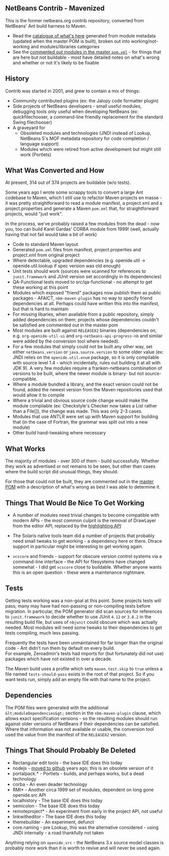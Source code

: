 NetBeans Contrib - Mavenized
----------------------------

This is the former netbeans.org contrib repository, converted from NetBeans' Ant build harness to Maven.

 * Read the [catalogue of what's here](catalogue.md) generated from module metadata (updated when the master POM is built), broken out
into working/not-working and modules/libraries categories
 * See the [commented out modules in the master `pom.xml`](blob/master/pom.xml) - for things that are here but not buildable - most
have detailed notes on what's wrong and whether or not it's likely to be fixable

History
-------

Contrib was started in 2001, and grew to contain a mix of things:

 * Community contributed plugins (ex: the Jalopy code formatter plugin)
 * Side projects of NetBeans developers - small useful modules, debugging tools only useful when developing NetBeans (ex: quickfilechooser, a command-line friendly replacement for the standard Swing filechooser)
 * A graveyard for
   * Obsoleted modules and technologies (JNDI instead of Lookup, NetBeans 5's MOF metadata repository for code completion / language support)
   * Modules which were retired from active development but might still work (Portlets)


What Was Converted and How
--------------------------

At present, 314 out of 374 projects are buildable (w/o tests).

Some years ago I wrote some scrappy tools to convert a large Ant codebase to Maven, which I still use to refactor Maven projects en masse - it was pretty straightforward to read a module manifest, a project.xml and a project.properties and generate a Maven `pom.xml` that, for straightforward projects, would "just work".

In the process, we've probably raised a few modules from the dead - now you, too can build Karel Gardas' CORBA module from 1999! (well, actually having that not fail would take a bit of work)

 * Code to standard Maven layout
 * Generated `pom.xml` files from manifest, project.properties and project.xml from original project
 * Where detectable, upgraded dependencies (e.g. openide.util -> openide.util.lookup if spec version was old enough)
 * Unit tests should work (sources were scanned for references to `junit.framework` and JUnit version set accordingly in its dependencies)
 * QA-Functional tests moved to src/qa-functional - no attempt to get these working at this point
 * Modules which exposed "friend" packages now publish them as public packages - AFAICT, `nbm-maven-plugin` has no way to specify friend dependencies at all.  Perhaps could have written this into the manifest, but that is hard to maintain
 * For missing libaries, when available from a public repository, simply added dependencies on them; projects whose dependencies couldn't be satisfied are commented out in the master pom
 * Most modules are built against `RELEASE82` binaries (dependencies on, e.g. `org-openide-util-ui` and `org-netbeans-api-progress-nb` and similar were added by the conversion tool where needed).
 * For a few modules that simply could not be built any other way, set either `netbeans.version` or `java.source.version` to some older value (ex: JNDI relies on the `openide.util.enum` package, so it is only compilable with source level 1.4 - which incidentally, rules out building it at all with JDK 9).  A very few modules require a franken-netbeans combination of versions to be built, where the newer module is binary- but not source-compatible.
 * Where a module bundled a library, and the exact version could not be found, added the newest version from the Maven repositories used that would allow it to compile
 * Where a trivial and obvious source code change would make the module compilable (ex: Checkstyle's Checker now takes a List<File> rather than a File[]), the change was made.  This was only 2-3 cases.
 * Modules that use ANTLR were set up with Maven support for building that (in the case of Fortran, the grammar was split out into a new module)
 * Other build hand-tweaking where necessary


What Works
---------

The majority of modules - over 300 of them - build successfully.  Whether they work as advertised or not remains to be seen, but 
other than cases where the build script did unusual things, they should.

For those that could not be built, they are commented out in the [master POM](blob/master/pom.xml) with a description of what's wrong 
as best I was able to determine it.


Things That Would Be Nice To Get Working
-------------------------------------

 * A number of modules need trivial changes to become compatible with modern APIs - the most common culprit is the removal of
DrawLayer from the editor API, replaced by the [highlighting API](http://bits.netbeans.org/7.4/javadoc/org-netbeans-modules-editor-lib2/org/netbeans/spi/editor/highlighting/package-summary.html)

 * The Solaris native tools team did a number of projects that probably need small tweaks to get working - a dependency here or there.  Dtrace support in particular might be interesting to get working again.

 * `vcscore` and friends - support for obscure version control systems via a command-line interface - the API for filesystems have changed somewhat - I did get `vcscore` close to buildable.  Whether anyone wants this is an open question - these were a maintenance nightmare.


Tests
----

Getting tests working was a non-goal at this point.  Some projects tests will pass; many may have had non-passing or non-compiling 
tests before migration.  In particular, the POM generator did scan sources for references to `junit.framework` to decide whether 
to use JUnit `4.12` or `3.8.2` in the resulting build file, but uses of `nbjunit` could obscure which was actually needed.  Most 
modules will need some tweaks to their dependencies to get tests compiling, much less passing.

Frequently the tests have been unmaintained for far longer than the original code - Ant didn't run them by default on every build.  
For example, Zeroadmin's tests had imports for (but fortunately did not use) packages which have not existed in over a decade.

The Maven build uses a profile which sets `maven.test.skip` to `true` unless a file named `tests-should-pass` exists in the root
of that project.  So if you want tests run, simply add an empty file with that name to the project.


Dependencies
------------

The POM files were generated with the additional `&lt;moduleDependencies&gt;` section in the `nbm-maven-plugin` clause, which allows
exact specification versions - so the resulting modules should run against older versions of NetBeans if their dependencies can
be satisfied.  Where that information was not available or usable, the conversion tool used the value from the manifest of the
`RELEASE82` version.


Things That Should Probably Be Deleted
-----------------------------------

 * Rectangular edit tools - the base IDE does this today
 * nodejs - [moved to github](https://github.com/timboudreau/nb-nodejs) years ago; this is an obsolete version of it
 * portalpack.* - Portlets - builds, and perhaps works, but a dead technology
 * corba - An even deader technology
 * RMI* - Another circa 1999 set of modules, dependent on long gone openide.src API
 * localhistory - The base IDE does this today
 * semicolon - The base IDE does this today
 * remoteproject* - An experiment from early in the project API, not useful
 * linkwitheditor - The base IDE does this today
 * themebuilder - An experiment, defunct
 * core.naming - pre Lookup, this was the alternative considered - using JNDI internally - a road thankfully not taken

Anything relying on `openide.src` - the NetBeans 3.x source model classes is probably more work than it is worth to revive and will never be used again.



